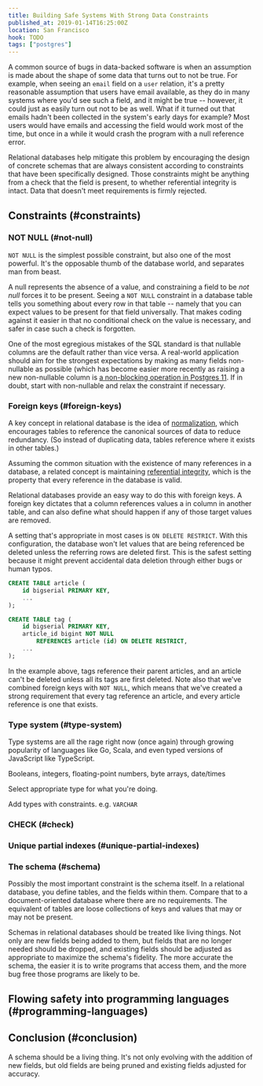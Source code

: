 ```yaml
---
title: Building Safe Systems With Strong Data Constraints
published_at: 2019-01-14T16:25:00Z
location: San Francisco
hook: TODO
tags: ["postgres"]
---
```


A common source of bugs in data-backed software is when an
assumption is made about the shape of some data that turns
out to not be true. For example, when seeing an `email`
field on a `user` relation, it's a pretty reasonable
assumption that users have email available, as they do in
many systems where you'd see such a field, and it might be
true -- however, it could just as easily turn out not to be
as well. What if it turned out that emails hadn't been
collected in the system's early days for example? Most
users would have emails and accessing the field would work
most of the time, but once in a while it would crash the
program with a null reference error.

Relational databases help mitigate this problem by
encouraging the design of concrete schemas that are always
consistent according to constraints that have been
specifically designed. Those constraints might be anything
from a check that the field is present, to whether
referential integrity is intact. Data that doesn't meet
requirements is firmly rejected.

## Constraints (#constraints)

### NOT NULL (#not-null)

`NOT NULL` is the simplest possible constraint, but also
one of the most powerful. It's the opposable thumb of the
database world, and separates man from beast.

A null represents the absence of a value, and constraining
a field to be _not null_ forces it to be present. Seeing a
`NOT NULL` constraint in a database table tells you something
about every row in that table -- namely that you can expect
values to be present for that field universally. That makes
coding against it easier in that no conditional check on
the value is necessary, and safer in case such a check is
forgotten.

One of the most egregious mistakes of the SQL standard is
that nullable columns are the default rather than vice
versa. A real-world application should aim for the
strongest expectations by making as many fields
non-nullable as possible (which has become easier more
recently as raising a new non-nullable column is [a
non-blocking operation in Postgres 11](/postgres-default).
If in doubt, start with non-nullable and relax the
constraint if necessary.

### Foreign keys (#foreign-keys)

A key concept in relational database is the idea of
[normalization][normalization], which encourages tables to
reference the canonical sources of data to reduce
redundancy. (So instead of duplicating data, tables
reference where it exists in other tables.)

Assuming the common situation with the existence of many
references in a database, a related concept is maintaining
[referential integrity][integrity], which is the property
that every reference in the database is valid.

Relational databases provide an easy way to do this with
foreign keys. A foreign key dictates that a column
references values a in column in another table, and can
also define what should happen if any of those target
values are removed.

A setting that's appropriate in most cases is `ON DELETE
RESTRICT`. With this configuration, the database won't let
values that are being referenced be deleted unless the
referring rows are deleted first. This is the safest
setting because it might prevent accidental data deletion
through either bugs or human typos.

``` sql
CREATE TABLE article (
    id bigserial PRIMARY KEY,
    ...
);

CREATE TABLE tag (
    id bigserial PRIMARY KEY,
    article_id bigint NOT NULL
        REFERENCES article (id) ON DELETE RESTRICT,
    ...
);
```

In the example above, tags reference their parent articles,
and an article can't be deleted unless all its tags are
first deleted. Note also that we've combined foreign keys
with `NOT NULL`, which means that we've created a strong
requirement that every tag reference an article, and every
article reference is one that exists.

### Type system (#type-system)

Type systems are all the rage right now (once again)
through growing popularity of languages like Go, Scala, and
even typed versions of JavaScript like TypeScript.

Booleans, integers, floating-point numbers, byte arrays, date/times

Select appropriate type for what you're doing.

Add types with constraints. e.g. `VARCHAR`

### CHECK (#check)

### Unique partial indexes (#unique-partial-indexes)

### The schema (#schema)

Possibly the most important constraint is the schema
itself. In a relational database, you define tables, and
the fields within them. Compare that to a document-oriented
database where there are no requirements. The equivalent of
tables are loose collections of keys and values that may or
may not be present.

Schemas in relational databases should be treated like
living things. Not only are new fields being added to them,
but fields that are no longer needed should be dropped, and
existing fields should be adjusted as appropriate to
maximize the schema's fidelity. The more accurate the
schema, the easier it is to write programs that access
them, and the more bug free those programs are likely to
be.

## Flowing safety into programming languages (#programming-languages)

## Conclusion (#conclusion)

A schema should be a living thing. It's not only evolving
with the addition of new fields, but old fields are being
pruned and existing fields adjusted for accuracy.

[integrity]: https://en.wikipedia.org/wiki/Referential_integrity
[normalization]: https://en.wikipedia.org/wiki/Database_normalization

